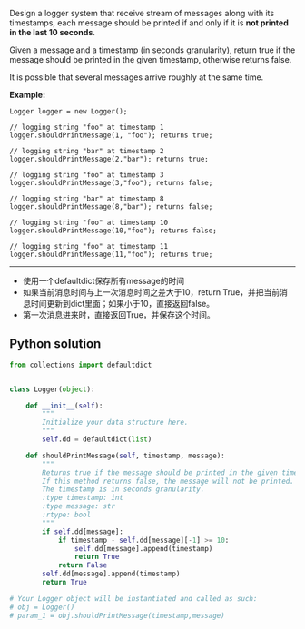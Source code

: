 Design a logger system that receive stream of messages along with its timestamps, each message should be printed if and only if it is **not printed in the last 10 seconds**.

Given a message and a timestamp (in seconds granularity), return true if the message should be printed in the given timestamp, otherwise returns false.

It is possible that several messages arrive roughly at the same time.

**Example:**

```
Logger logger = new Logger();

// logging string "foo" at timestamp 1
logger.shouldPrintMessage(1, "foo"); returns true;

// logging string "bar" at timestamp 2
logger.shouldPrintMessage(2,"bar"); returns true;

// logging string "foo" at timestamp 3
logger.shouldPrintMessage(3,"foo"); returns false;

// logging string "bar" at timestamp 8
logger.shouldPrintMessage(8,"bar"); returns false;

// logging string "foo" at timestamp 10
logger.shouldPrintMessage(10,"foo"); returns false;

// logging string "foo" at timestamp 11
logger.shouldPrintMessage(11,"foo"); returns true;
```

***

* 使用一个defaultdict保存所有message的时间
* 如果当前消息时间与上一次消息时间之差大于10，return True，并把当前消息时间更新到dict里面；如果小于10，直接返回false。
* 第一次消息进来时，直接返回True，并保存这个时间。


## Python solution


```python
from collections import defaultdict


class Logger(object):

    def __init__(self):
        """
        Initialize your data structure here.
        """
        self.dd = defaultdict(list)

    def shouldPrintMessage(self, timestamp, message):
        """
        Returns true if the message should be printed in the given timestamp, otherwise returns false.
        If this method returns false, the message will not be printed.
        The timestamp is in seconds granularity.
        :type timestamp: int
        :type message: str
        :rtype: bool
        """
        if self.dd[message]:
            if timestamp - self.dd[message][-1] >= 10:
                self.dd[message].append(timestamp)
                return True
            return False
        self.dd[message].append(timestamp)
        return True

# Your Logger object will be instantiated and called as such:
# obj = Logger()
# param_1 = obj.shouldPrintMessage(timestamp,message)

```
